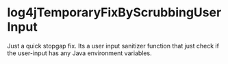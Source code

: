 # log4jTemporaryFixByScrubbingUserInput
Just a quick stopgap fix. Its a user input sanitizer function that just check if the user-input has any Java environment variables.
